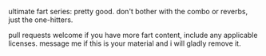 ultimate fart series: pretty good.  don't bother with the combo or reverbs, just the one-hitters.

pull requests welcome if you have more fart content, include any applicable licenses.  message me if this is your material and i will gladly remove it.

